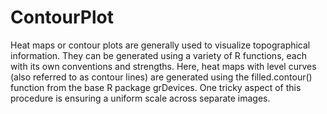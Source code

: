 # ContourPlot
Heat maps or contour plots are generally used to visualize topographical information.  They can be generated using a variety of R functions, each with its own conventions and strengths.  Here, heat maps with level curves (also referred to as contour lines) are generated using the filled.contour() function from the base R package grDevices.  One tricky aspect of this procedure is ensuring a uniform scale across separate images.
